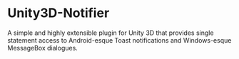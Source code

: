 # Unity3D-Notifier
A simple and highly extensible plugin for Unity 3D that provides single statement access to Android-esque Toast notifications and Windows-esque MessageBox dialogues.
